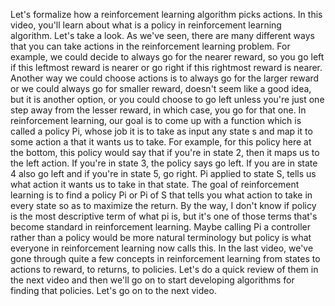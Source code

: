 Let's formalize how a reinforcement learning algorithm picks actions. In this video, you'll learn about what is a policy in reinforcement learning algorithm. Let's take a look. As we've seen, there are many different ways that you can take actions in the reinforcement learning problem. For example, we could decide to always go for the nearer reward, so you go left if this leftmost reward is nearer or go right if this rightmost reward is nearer. Another way we could choose actions is to always go for the larger reward or we could always go for smaller reward, doesn't seem like a good idea, but it is another option, or you could choose to go left unless you're just one step away from the lesser reward, in which case, you go for that one. In reinforcement learning, our goal is to come up with a function which is called a policy Pi, whose job it is to take as input any state s and map it to some action a that it wants us to take. For example, for this policy here at the bottom, this policy would say that if you're in state 2, then it maps us to the left action. If you're in state 3, the policy says go left. If you are in state 4 also go left and if you're in state 5, go right. Pi applied to state S, tells us what action it wants us to take in that state. The goal of reinforcement learning is to find a policy Pi or Pi of S that tells you what action to take in every state so as to maximize the return. By the way, I don't know if policy is the most descriptive term of what pi is, but it's one of those terms that's become standard in reinforcement learning. Maybe calling Pi a controller rather than a policy would be more natural terminology but policy is what everyone in reinforcement learning now calls this. In the last video, we've gone through quite a few concepts in reinforcement learning from states to actions to reward, to returns, to policies. Let's do a quick review of them in the next video and then we'll go on to start developing algorithms for finding that policies. Let's go on to the next video.